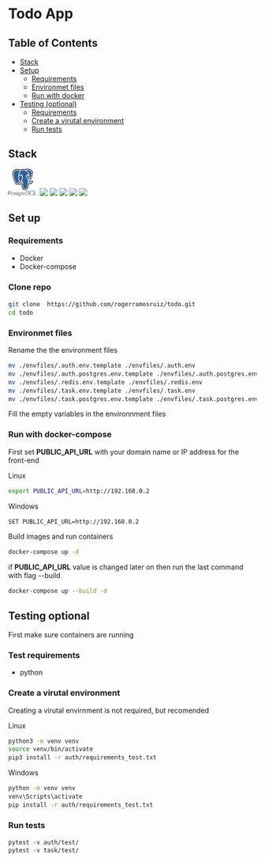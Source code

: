 # Todo App

## Table of Contents
- [Stack](#stack)
- [Setup](#set-up)
    - [Requirements](#requirements)
    - [Environmet files](#environmet-files)
    - [Run with docker](#run-with-docker-compose)
- [Testing (optional)](#testing-optional)
    - [Requirements](#test-requirements)
    - [Create a virutal environment](#create-a-virutal-environment)
    - [Run tests](#run-tests)

## Stack

<img src="https://raw.githubusercontent.com/docker-library/docs/01c12653951b2fe592c1f93a13b4e289ada0e3a1/postgres/logo.png" width="60"> <img src="https://redis.com/wp-content/themes/wpx/assets/images/logo-redis.svg" height="50"> <img src="https://upload.wikimedia.org/wikipedia/commons/3/3c/Flask_logo.svg" height="60"> <img src="https://www.docker.com/wp-content/uploads/2022/03/vertical-logo-monochromatic.png" height="60"> <img src="https://upload.wikimedia.org/wikipedia/commons/1/1b/Svelte_Logo.svg" height="60"> <img src="https://upload.wikimedia.org/wikipedia/commons/d/d5/Tailwind_CSS_Logo.svg" height="60">


## Set up

### Requirements
- Docker
- Docker-compose

### Clone repo
```bash
git clone  https://github.com/rogerramosruiz/todo.git
cd todo
```
### Environmet files
Rename the the environment files
```bash
mv ./envfiles/.auth.env.template ./envfiles/.auth.env
mv ./envfiles/.auth.postgres.env.template ./envfiles/.auth.postgres.env
mv ./envfiles/.redis.env.template ./envfiles/.redis.env
mv ./envfiles/.task.env.template ./envfiles/.task.env
mv ./envfiles/.task.postgres.env.template ./envfiles/.task.postgres.env
```

Fill the empty variables in the environnment files

### Run with docker-compose

First set **PUBLIC_API_URL** with your domain name or IP address for the front-end

Linux
```bash
export PUBLIC_API_URL=http://192.168.0.2
```

Windows

```bash
SET PUBLIC_API_URL=http://192.168.0.2
```

Build images and run containers
```bash
docker-compose up -d
```

if **PUBLIC_API_URL** value is changed later on then run the last command with flag --build

```bash
docker-compose up --build -d
```

## Testing optional
First make sure containers are running

### Test requirements
- python


### Create a virutal environment
Creating a virutal envirnment is not required, but recomended

Linux
```bash
python3 -m venv venv
source venv/bin/activate
pip3 install -r auth/requirements_test.txt
```
Windows
```bash
python -m venv venv
venv\Scripts\activate
pip install -r auth/requirements_test.txt
```

### Run tests 
```
pytest -v auth/test/
pytest -v task/test/
```